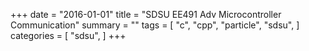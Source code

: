 +++
date = "2016-01-01"
title = "SDSU EE491 Adv Microcontroller Communication"
summary = ""
tags = [
    "c",
    "cpp",
    "particle",
    "sdsu",
]
categories = [
  "sdsu",
]
+++
